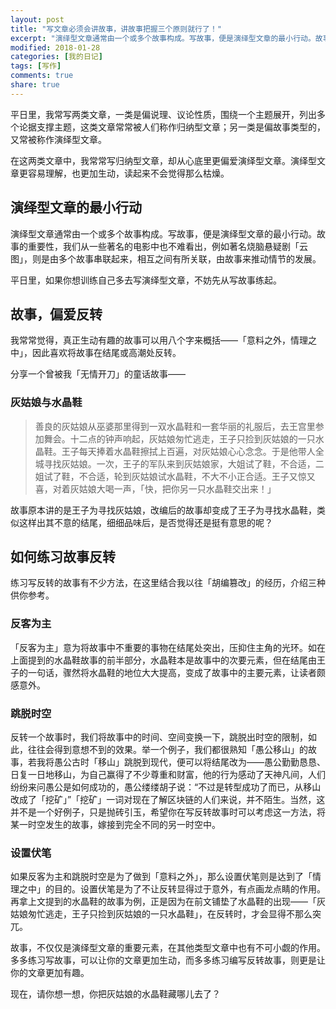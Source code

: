 ```yaml
---
layout: post
title: "写文章必须会讲故事，讲故事把握三个原则就行了！"
excerpt: "演绎型文章通常由一个或多个故事构成。写故事，便是演绎型文章的最小行动。故事的重要性，我们从一些著名的电影中也不难看出，例如著名烧脑悬疑剧「云图」，则是由多个故事串联起来，相互之间有所关联，由故事来推动情节的发展。"
modified: 2018-01-28
categories: [我的日记]
tags: [写作]
comments: true
share: true
---
```


平日里，我常写两类文章，一类是偏说理、议论性质，围绕一个主题展开，列出多个论据支撑主题，这类文章常常被人们称作归纳型文章；另一类是偏故事类型的，又常被称作演绎型文章。

在这两类文章中，我常常写归纳型文章，却从心底里更偏爱演绎型文章。演绎型文章更容易理解，也更加生动，读起来不会觉得那么枯燥。

## 演绎型文章的最小行动

演绎型文章通常由一个或多个故事构成。写故事，便是演绎型文章的最小行动。故事的重要性，我们从一些著名的电影中也不难看出，例如著名烧脑悬疑剧「云图」，则是由多个故事串联起来，相互之间有所关联，由故事来推动情节的发展。

平日里，如果你想训练自己多去写演绎型文章，不妨先从写故事练起。

## 故事，偏爱反转

我常常觉得，真正生动有趣的故事可以用八个字来概括——「意料之外，情理之中」，因此喜欢将故事在结尾或高潮处反转。

分享一个曾被我「无情开刀」的童话故事——

### 灰姑娘与水晶鞋

> 善良的灰姑娘从巫婆那里得到一双水晶鞋和一套华丽的礼服后，去王宫里参加舞会。十二点的钟声响起，灰姑娘匆忙逃走，王子只捡到灰姑娘的一只水晶鞋。王子每天捧着水晶鞋擦拭上百遍，对灰姑娘心心念念。于是他带人全城寻找灰姑娘。一次，王子的军队来到灰姑娘家，大姐试了鞋，不合适，二姐试了鞋，不合适，轮到灰姑娘试水晶鞋，不大不小正合适。王子又惊又喜，对着灰姑娘大喝一声，「快，把你另一只水晶鞋交出来！」

故事原本讲的是王子为寻找灰姑娘，改编后的故事却变成了王子为寻找水晶鞋，类似这样出其不意的结尾，细细品味后，是否觉得还是挺有意思的呢？

## 如何练习故事反转

练习写反转的故事有不少方法，在这里结合我以往「胡编篡改」的经历，介绍三种供你参考。

### 反客为主

「反客为主」意为将故事中不重要的事物在结尾处突出，压抑住主角的光环。如在上面提到的水晶鞋故事的前半部分，水晶鞋本是故事中的次要元素，但在结尾由王子的一句话，骤然将水晶鞋的地位大大提高，变成了故事中的主要元素，让读者颇感意外。

### 跳脱时空

反转一个故事时，我们将故事中的时间、空间变换一下，跳脱出时空的限制，如此，往往会得到意想不到的效果。举一个例子，我们都很熟知「愚公移山」的故事，若我将愚公古时「移山」跳脱到现代，便可以将结尾改为——愚公勤勤恳恳、日复一日地移山，为自己赢得了不少尊重和财富，他的行为感动了天神凡间，人们纷纷来问愚公是如何成功的，愚公缕缕胡子说：“不过是转型成功了而已，从移山改成了「挖矿」”「挖矿」一词对现在了解区块链的人们来说，并不陌生。当然，这并不是一个好例子，只是抛砖引玉，希望你在写反转故事时可以考虑这一方法，将某一时空发生的故事，嫁接到完全不同的另一时空中。

### 设置伏笔

如果反客为主和跳脱时空是为了做到「意料之外」，那么设置伏笔则是达到了「情理之中」的目的。设置伏笔是为了不让反转显得过于意外，有点画龙点睛的作用。再拿上文提到的水晶鞋的故事为例，正是因为在前文铺垫了水晶鞋的出现——「灰姑娘匆忙逃走，王子只捡到灰姑娘的一只水晶鞋」，在反转时，才会显得不那么突兀。

故事，不仅仅是演绎型文章的重要元素，在其他类型文章中也有不可小觑的作用。多多练习写故事，可以让你的文章更加生动，而多多练习编写反转故事，则更是让你的文章更加有趣。

现在，请你想一想，你把灰姑娘的水晶鞋藏哪儿去了？
